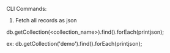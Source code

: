 CLI Commands:

1. Fetch all records as json

db.getCollection(<collection_name>).find().forEach(printjson); 

ex: db.getCollection('demo').find().forEach(printjson); 
